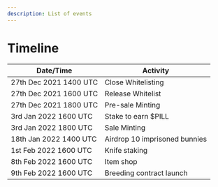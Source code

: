 ```yaml
---
description: List of events
---
```


# Timeline

| Date/Time              | Activity                      |
| ---------------------- | ----------------------------- |
| 27th Dec 2021 1400 UTC | Close Whitelisting            |
| 27th Dec 2021 1600 UTC | Release Whitelist             |
| 27th Dec 2021 1800 UTC | Pre-sale Minting              |
| 3rd Jan 2022 1600 UTC  | Stake to earn $PILL           |
| 3rd Jan 2022 1800 UTC  | Sale Minting                  |
| 18th Jan 2022 1400 UTC | Airdrop 10 imprisoned bunnies |
| 1st Feb 2022 1600 UTC  | Knife staking                 |
| 8th Feb 2022 1600 UTC  | Item shop                     |
| 9th Feb 2022 1600 UTC  | Breeding contract launch      |
